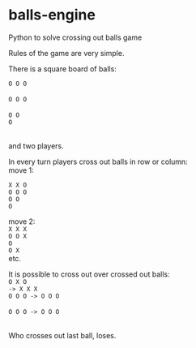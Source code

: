 # balls-engine
Python to solve crossing out balls game

Rules of the game are very simple. 

There is a square board of balls:<br/>

  <code>O O O</code><br/><br/>
  <code>O O O</code><br/><br/>
  <code>O O O</code><br/><br/>
  
and two players.

In every turn players cross out balls in row or column:<br/>
move 1:<br/>

  <code>X X O</code><br/>
  <code>O O O</code><br/>
  <code>O O O</code><br/>

move 2:<br/>
  <code>X X X</code><br/>
  <code>O O X</code><br/>
  <code>O O X</code><br/>
etc.

It is possible to cross out over crossed out balls:<br/>
  <code>O X O -> X X X</code> <br/>
  <code>O O O -> O O O</code> <br/><br/>
  <code>O O O -> O O O</code> <br/><br/>
  
Who crosses out last ball, loses.
